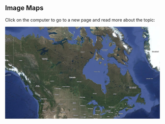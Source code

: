 <!DOCTYPE html>
<html>
  <head>
    <meta charset="UTF-8">
    <meta name="viewport" content="width=device-width, initial-scale=1.0">
    <title>Document</title>
</head>
<body>

<h2>Image Maps</h2>
<p>Click on the computer to go to a new page and read more about the topic:</p>

<img src="pictures/Main_map_pic.png" alt="Main Map" usemap="#map">

<map name="map">
  <area shape="rect" coords="200,400,695,655" alt="Western Provinces" href="west_province.htm">
</map>
</body>
</html>
